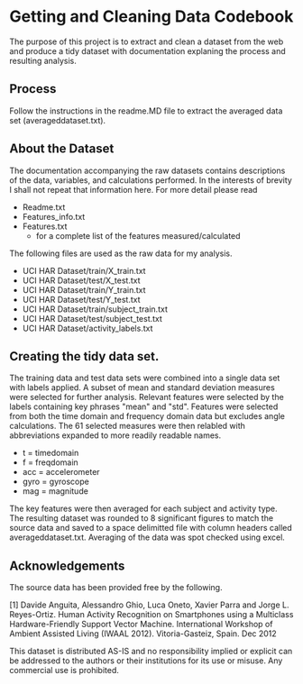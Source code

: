 Getting and Cleaning Data Codebook
========================================================
The purpose of this project is to extract and clean a dataset from the web and produce a tidy dataset with documentation explaning the process and resulting analysis.

Process
---------
Follow the instructions in the readme.MD file to extract the averaged data set (averageddataset.txt).

About the Dataset
-----------------
The documentation accompanying the raw datasets contains descriptions of the data, variables, and calculations performed. In the interests of brevity I shall not repeat that information here. For more detail please read
* Readme.txt
* Features_info.txt
* Features.txt
  * for a complete list of the features measured/calculated

The following files are used as the raw data for my analysis.
* UCI HAR Dataset/train/X_train.txt
* UCI HAR Dataset/test/X_test.txt
* UCI HAR Dataset/train/Y_train.txt
* UCI HAR Dataset/test/Y_test.txt
* UCI HAR Dataset/train/subject_train.txt
* UCI HAR Dataset/test/subject_test.txt
* UCI HAR Dataset/activity_labels.txt

Creating the tidy data set.
----------------------------

The training data and test data sets were combined into a single data set with labels applied.
A subset of mean and standard deviation measures were selected for further analysis. 
Relevant features were selected by the labels containing key phrases "mean" and "std". Features were selected from both the time domain and frequency domain data but excludes angle calculations. The 61 selected measures were then relabled with abbreviations expanded to more readily readable names.
* t = timedomain
* f = freqdomain
* acc = accelerometer
* gyro = gyroscope
* mag = magnitude

The key features were then averaged for each subject and activity type. The resulting dataset was rounded to 8 significant figures to match the source data and saved to a space delimitted file with column headers called averageddataset.txt. Averaging of the data was spot checked using excel. 

Acknowledgements
----------------
The source data has been provided free by the following.

[1] Davide Anguita, Alessandro Ghio, Luca Oneto, Xavier Parra and Jorge L. Reyes-Ortiz. Human Activity Recognition on Smartphones using a Multiclass Hardware-Friendly Support Vector Machine. International Workshop of Ambient Assisted Living (IWAAL 2012). Vitoria-Gasteiz, Spain. Dec 2012

This dataset is distributed AS-IS and no responsibility implied or explicit can be addressed to the authors or their institutions for its use or misuse. Any commercial use is prohibited.